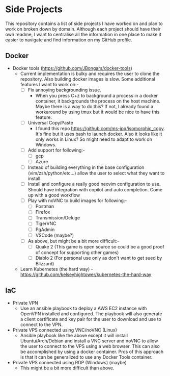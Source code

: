 # Side Projects

This repository contains a list of side projects I have worked on and plan to work on broken down by domain. Although each project should have their own readme, I want to centralise all the information in one place to make it easier to navigate and find information on my GitHub profile.

## Docker

- Docker tools (https://github.com/JBongars/docker-tools)
  - Current implementation is bulky and requires the user to clone the repository. Also building docker images is slow. Some additional features I want to work on:-
    - [ ] Fix annoying backgrounding issue.
      - When you press C+z to background a process in a docker container, it backgrounds the process on the host machine. Maybe there is a way to do this? If not, I already found a workaround by using tmux but it would be nice to have this feature.
    - [ ] Universal Copy/Paste
      - I found this repo https://github.com/ms-jpq/isomorphic_copy. It's fine but it uses bash to launch docker. Also it looks like it only works in Linux? So might need to adapt to work on Windows.
    - [ ] Add support for following:-
      - [ ] gcp
      - [ ] Azure
    - [ ] Instead of building everything in the base configuration (vim/zsh/python/etc...) allow the user to select what they want to install.
    - [ ] Install and configure a really good neovim configuration to use. Should have integration with copilot and auto completion. Come up with a good workflow
    - [ ] Play with noVNC to build images for following:-
      - [ ] Postman
      - [ ] Firefox
      - [ ] Transmission/Deluge
      - [ ] TigerVNC
      - [ ] PgAdmin
      - [ ] VSCode (maybe?)
    - [ ] As above, but might be a bit more difficult:-
      - [ ] Quake 2 (This game is open source so could be a good proof of concept for supporting other games)
      - [ ] Diablo 2 (For personal use only as don't want to get sued by Blizzard)
  - Learn Kubernetes (the hard way) - https://github.com/kelseyhightower/kubernetes-the-hard-way

## IaC

- Private VPN
  - Use an ansible playbook to deploy a AWS EC2 instance with OpenVPN installed and configured. The playbook will also generate a client certificate and key pair for the user to download and use to connect to the VPN.
- Private VPS connected using VNC/noVNC (Linux)
  - Ansible playbook like the above except it will install Ubuntu/Arch/Debian and install a VNC server and noVNC to allow the user to connect to the VPS using a web browser. This can also be accomplished by using a docker container. Pros of this approach is that it can be generalized to use any Docker Tools container.
- Private VPS connected using RDP (Windows) (maybe)
  - This might be a bit more difficult than above.
